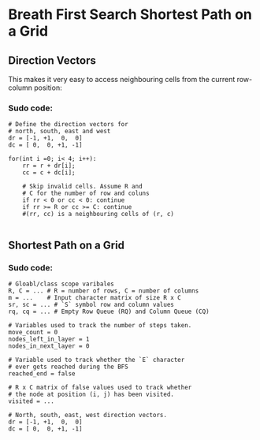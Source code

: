 # Breath First Search Shortest Path on a Grid
## Direction Vectors
This makes it very easy to access neighbouring cells from the current row-column position:
### Sudo code:
```shell
# Define the direction vectors for 
# north, south, east and west
dr = [-1, +1,  0,  0]
dc = [ 0,  0, +1, -1]

for(int i =0; i< 4; i++):
    rr = r + dr[i];
    cc = c + dc[i];
    
    # Skip invalid cells. Assume R and 
    # C for the number of row and coluns
    if rr < 0 or cc < 0: continue
    if rr >= R or cc >= C: continue
    #(rr, cc) is a neighbouring cells of (r, c)
    
```

## Shortest Path on a Grid
### Sudo code:
```shell
# Gloabl/class scope varibales
R, C = ... # R = number of rows, C = number of columns
m = ...    # Input character matrix of size R x C
sr, sc = ... # `S` symbol row and column values
rq, cq = ... # Empty Row Queue (RQ) and Column Queue (CQ)

# Variables used to track the number of steps taken.
move_count = 0
nodes_left_in_layer = 1
nodes_in_next_layer = 0

# Variable used to track whether the `E` character
# ever gets reached during the BFS
reached_end = false

# R x C matrix of false values used to track whether
# the node at position (i, j) has been visited.
visited = ...

# North, south, east, west direction vectors.
dr = [-1, +1,  0,  0]
dc = [ 0,  0, +1, -1]

```





